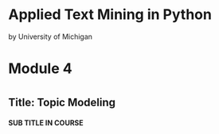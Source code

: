 Applied Text Mining in Python
==============================

by University of Michigan

# Module 4
#
## Title: Topic Modeling

#### SUB TITLE IN COURSE
